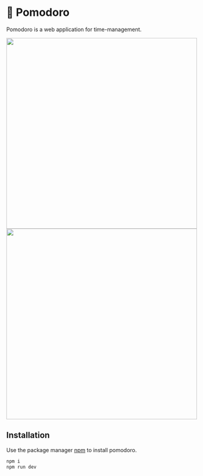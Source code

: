 # 🍅 Pomodoro

Pomodoro is a web application for time-management.

<img src="https://github.com/seltaria/pomodoro/assets/94777746/07bcf82d-f8ea-46f0-ac0c-84a1494ca00a" width="500px" /> <br>
<img src="https://github.com/seltaria/pomodoro/assets/94777746/902ef5a5-7870-4ad4-9885-a58363077bb0" width="500px" />

## Installation

Use the package manager [npm](https://www.npmjs.com/) to install pomodoro.

```bash
npm i
npm run dev
```

